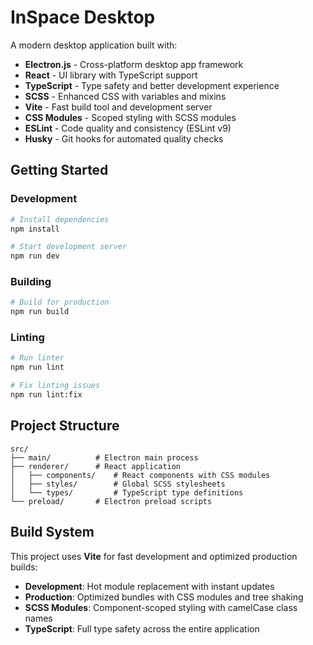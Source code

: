 # InSpace Desktop

A modern desktop application built with:

- **Electron.js** - Cross-platform desktop app framework
- **React** - UI library with TypeScript support
- **TypeScript** - Type safety and better development experience
- **SCSS** - Enhanced CSS with variables and mixins
- **Vite** - Fast build tool and development server
- **CSS Modules** - Scoped styling with SCSS modules
- **ESLint** - Code quality and consistency (ESLint v9)
- **Husky** - Git hooks for automated quality checks

## Getting Started

### Development

```bash
# Install dependencies
npm install

# Start development server
npm run dev
```

### Building

```bash
# Build for production
npm run build
```

### Linting

```bash
# Run linter
npm run lint

# Fix linting issues
npm run lint:fix
```

## Project Structure

```
src/
├── main/          # Electron main process
├── renderer/      # React application
│   ├── components/    # React components with CSS modules
│   ├── styles/        # Global SCSS stylesheets
│   └── types/         # TypeScript type definitions
└── preload/       # Electron preload scripts
```

## Build System

This project uses **Vite** for fast development and optimized production builds:

- **Development**: Hot module replacement with instant updates
- **Production**: Optimized bundles with CSS modules and tree shaking
- **SCSS Modules**: Component-scoped styling with camelCase class names
- **TypeScript**: Full type safety across the entire application